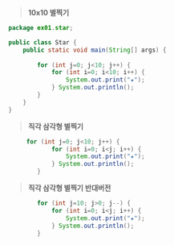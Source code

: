 > **10x10 별찍기**
```java
package ex01.star;

public class Star {
	public static void main(String[] args) {
		
		for (int j=0; j<10; j++) {
			for (int i=0; i<10; i++) {
				System.out.print("★");
			} System.out.println();
		}
	}
}

```
> **직각 삼각형 별찍기**
```java
     for (int j=0; j<10; j++) {
			for (int i=0; i<j; i++) {
				System.out.print("★");
			} System.out.println();
		}
```
>**직각 삼각형 별찍기 반대버전**
```java
		for (int j=10; j>0; j--) {
			for (int i=0; i<j; i++) {
				System.out.print("★");
			} System.out.println();
		}
```
